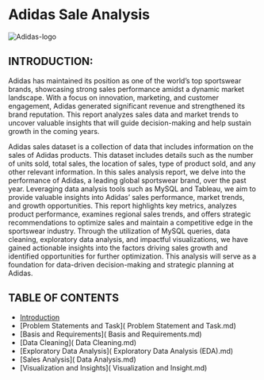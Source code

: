 # Adidas Sale Analysis
![Adidas-logo](https://github.com/user-attachments/assets/ea21146d-ba2f-4e1b-9918-78ecae7f8025)

## INTRODUCTION: ##
Adidas has maintained its position as one of the world’s top sportswear brands, showcasing strong sales performance amidst a dynamic market landscape. With a focus on innovation, marketing, and customer engagement, Adidas generated significant revenue and strengthened its brand reputation. This report analyzes sales data and market trends to uncover valuable insights that will guide decision-making and help sustain growth in the coming years.

Adidas sales dataset is a collection of data that includes information on the sales of Adidas products. This dataset includes details such as the number of units sold, total sales, the location of sales, type of product sold, and any other relevant information.
In this sales analysis report, we delve into the performance of Adidas, a leading global sportswear brand, over the past year. Leveraging data analysis tools such as MySQL and Tableau, we aim to provide valuable insights into Adidas’ sales performance, market trends, and growth opportunities. This report highlights key metrics, analyzes product performance, examines regional sales trends, and offers strategic recommendations to optimize sales and maintain a competitive edge in the sportswear industry. Through the utilization of MySQL queries, data cleaning, exploratory data analysis, and impactful visualizations, we have gained actionable insights into the factors driving sales growth and identified opportunities for further optimization. This analysis will serve as a foundation for data-driven decision-making and strategic planning at Adidas.

## TABLE OF CONTENTS ##
- [Introduction]( README.md)
- [Problem Statements and Task]( Problem Statement and Task.md)
- [Basis and Requirements]( Basis and Requirements.md)
- [Data Cleaning]( Data Cleaning.md)
- [Exploratory Data Analysis]( Exploratory Data Analysis (EDA).md)
- [Sales Analysis]( Data Analysis.md)
- [Visualization and Insights]( Visualization and Insight.md)
